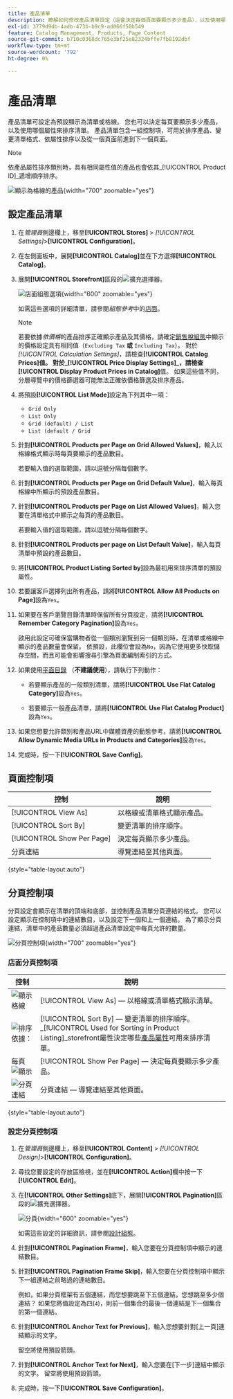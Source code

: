 ```yaml
---
title: 產品清單
description: 瞭解如何修改產品清單設定（這會決定每個頁面要顯示多少產品），以及使用哪個屬性來排序清單。
exl-id: 3779d9db-4adb-473b-b9c9-ad066f50b549
feature: Catalog Management, Products, Page Content
source-git-commit: b710c0368dc765e3bf25e82324bffe7fb8192dbf
workflow-type: tm+mt
source-wordcount: '792'
ht-degree: 0%

---
```


# 產品清單

產品清單可設定為預設顯示為清單或格線。 您也可以決定每頁要顯示多少產品，以及使用哪個屬性來排序清單。 產品清單包含一組控制項，可用於排序產品、變更清單格式、依屬性排序以及從一個頁面前進到下一個頁面。

>[!NOTE]
>
>依產品屬性排序類別時，具有相同屬性值的產品也會依其&#x200B;_[!UICONTROL Product ID]_遞增順序排序。

![顯示為格線的產品](./assets/storefront-catalog-page.png){width="700" zoomable="yes"}

## 設定產品清單

1. 在&#x200B;_管理員_&#x200B;側邊欄上，移至&#x200B;**[!UICONTROL Stores]** > _[!UICONTROL Settings]_>**[!UICONTROL Configuration]**。

1. 在左側面板中，展開&#x200B;**[!UICONTROL Catalog]**&#x200B;並在下方選擇&#x200B;**[!UICONTROL Catalog]**。

1. 展開&#x200B;**[!UICONTROL Storefront]**&#x200B;區段的![擴充選擇器](../assets/icon-display-expand.png)。

   ![店面組態選項](../configuration-reference/catalog/assets/catalog-storefront.png){width="600" zoomable="yes"}

   如需這些選項的詳細清單，請參閱&#x200B;_組態參考_&#x200B;中的[店面](../configuration-reference/catalog/catalog.md#storefront)。

   >[!NOTE]
   >
   >若要依據&#x200B;_依價格_&#x200B;的產品排序正確顯示產品及其價格，請確定[銷售稅組態](../configuration-reference/sales/tax.md)中顯示的價格設定具有相同值（`Excluding Tax` **或** `Including Tax`）。 對於&#x200B;_[!UICONTROL Calculation Settings]_，請檢查&#x200B;**[!UICONTROL Catalog Prices]**值。 對於_[!UICONTROL Price Display Settings]_，請檢查&#x200B;**[!UICONTROL Display Product Prices in Catalog]**&#x200B;值。 如果這些值不同，分層導覽中的價格篩選器可能無法正確依價格篩選及排序產品。

1. 將預設&#x200B;**[!UICONTROL List Mode]**&#x200B;設定為下列其中一項：

   - `Grid Only`
   - `List Only`
   - `Grid (default) / List`
   - `List (default / Grid`

1. 針對&#x200B;**[!UICONTROL Products per Page on Grid Allowed Values]**，輸入以格線格式顯示時每頁要顯示的產品數目。

   若要輸入值的選取範圍，請以逗號分隔每個數字。

1. 針對&#x200B;**[!UICONTROL Products per Page on Grid Default Value]**，輸入每頁格線中所顯示的預設產品數目。

1. 針對&#x200B;**[!UICONTROL Products per Page on List Allowed Values]**，輸入您要在清單格式中顯示之每頁的產品數目。

   若要輸入值的選取範圍，請以逗號分隔每個數字。

1. 針對&#x200B;**[!UICONTROL Products per page on List Default Value]**，輸入每頁清單中預設的產品數目。

1. 將&#x200B;**[!UICONTROL Product Listing Sorted by]**&#x200B;設為最初用來排序清單的預設屬性。

1. 若要讓客戶選擇列出所有產品，請將&#x200B;**[!UICONTROL Allow All Products on Page]**&#x200B;設為`Yes`。

1. 如果要在客戶瀏覽目錄清單時保留所有分頁設定，請將&#x200B;**[!UICONTROL Remember Category Pagination]**&#x200B;設為`Yes`。

   啟用此設定可確保當購物者從一個類別瀏覽到另一個類別時，在清單或格線中顯示的產品數量會保留。 依預設，此欄位會設為`No`，因為它使用更多快取儲存空間，而且可能會影響搜尋引擎為頁面編制索引的方式。

1. 如果使用[平面目錄](catalog-flat.md) （**不建議使用**），請執行下列動作：

   - 若要顯示產品的一般類別清單，請將&#x200B;**[!UICONTROL Use Flat Catalog Category]**&#x200B;設為`Yes`。

   - 若要顯示一般產品清單，請將&#x200B;**[!UICONTROL Use Flat Catalog Product]**&#x200B;設為`Yes`。

1. 如果您想要允許類別和產品URL中媒體資產的動態參考，請將&#x200B;**[!UICONTROL Allow Dynamic Media URLs in Products and Categories]**&#x200B;設為`Yes`。

1. 完成時，按一下&#x200B;**[!UICONTROL Save Config]**。

## 頁面控制項

| 控制 | 說明 |
|--- |--- |
| [!UICONTROL View As] | 以格線或清單格式顯示產品。 |
| [!UICONTROL Sort By] | 變更清單的排序順序。 |
| [!UICONTROL Show Per Page] | 決定每頁顯示多少產品。 |
| 分頁連結 | 導覽連結至其他頁面。 |

{style="table-layout:auto"}

## 分頁控制項

分頁設定會顯示在清單的頂端和底部，並控制產品清單分頁連結的格式。 您可以設定顯示在控制項中的連結數目，以及設定下一個和上一個連結。 為了顯示分頁連結，清單中的產品數量必須超過產品清單設定中每頁允許的數量。

![分頁控制項](./assets/storefront-pagination-controls.png){width="700" zoomable="yes"}

### 店面分頁控制項

| 控制 | 說明 |
|--- |--- |
| ![顯示格線](./assets/controls-pagination-list-grid.png) | [!UICONTROL View As] — 以格線或清單格式顯示清單。 |
| ![排序依據：](./assets/control-pagination-sort-by.png) | [!UICONTROL Sort By] — 變更清單的排序順序。 _[!UICONTROL Used for Sorting in Product Listing]_storefront屬性決定哪些[產品屬性](../catalog/product-attributes.md)可用來排序清單。 |
| 每頁![顯示](./assets/control-pagination-show-per-page.png) | [!UICONTROL Show Per Page] — 決定每頁要顯示多少產品。 |
| ![分頁連結](./assets/control-pagination.png) | 分頁連結 — 導覽連結至其他頁面。 |

{style="table-layout:auto"}

### 設定分頁控制項

1. 在&#x200B;_管理員_&#x200B;側邊欄上，移至&#x200B;**[!UICONTROL Content]** > _[!UICONTROL Design]_>**[!UICONTROL Configuration]**。

1. 尋找您要設定的存放區檢視，並在&#x200B;**[!UICONTROL Action]**&#x200B;欄中按一下&#x200B;**[!UICONTROL Edit]**。

1. 在&#x200B;**[!UICONTROL Other Settings]**&#x200B;底下，展開&#x200B;**[!UICONTROL Pagination]**&#x200B;區段的![擴充選擇器](../assets/icon-display-expand.png)。

   ![分頁](./assets/config-design-pagination.png){width="600" zoomable="yes"}

   如需這些設定的詳細資訊，請參閱[設計組態](../content-design/configuration.md)。

1. 針對&#x200B;**[!UICONTROL Pagination Frame]**，輸入您要在分頁控制項中顯示的連結數目。

1. 針對&#x200B;**[!UICONTROL Pagination Frame Skip]**，輸入您要在分頁控制項中顯示下一組連結之前略過的連結數目。

   例如，如果分頁框架有五個連結，而您想要跳至下五個連結，您想跳至多少個連結？ 如果您將值設定為四(`4`)，則前一個集合的最後一個連結是下一個集合的第一個連結。

1. 針對&#x200B;**[!UICONTROL Anchor Text for Previous]**，輸入您想要針對[上一頁]連結顯示的文字。

   留空將使用預設箭頭。

1. 針對&#x200B;**[!UICONTROL Anchor Text for Next]**，輸入您要在[下一步]連結中顯示的文字。 留空將使用預設箭頭。

1. 完成時，按一下&#x200B;**[!UICONTROL Save Configuration]**。
